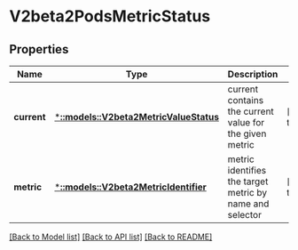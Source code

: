 # V2beta2PodsMetricStatus

## Properties
Name | Type | Description | Notes
------------ | ------------- | ------------- | -------------
**current** | [***::models::V2beta2MetricValueStatus**](v2beta2.MetricValueStatus.md) | current contains the current value for the given metric | [default to null]
**metric** | [***::models::V2beta2MetricIdentifier**](v2beta2.MetricIdentifier.md) | metric identifies the target metric by name and selector | [default to null]

[[Back to Model list]](../README.md#documentation-for-models) [[Back to API list]](../README.md#documentation-for-api-endpoints) [[Back to README]](../README.md)


